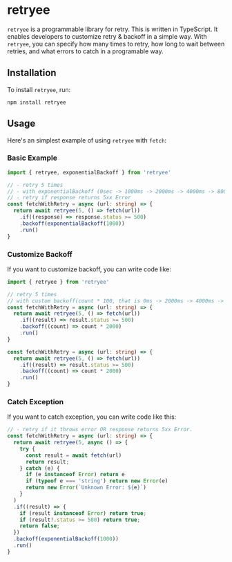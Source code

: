# retryee
`retryee` is a programmable library for retry. 
This is written in TypeScript. It enables developers to customize retry & backoff in a simple way.
With `retryee`, you can specify how many times to retry, how long to wait between retries, and what errors to catch in a programable way. 

## Installation
To install `retryee`, run:

```
npm install retryee
```

## Usage
Here's an simplest example of using `retryee` with `fetch`:

### Basic Example
```typescript
import { retryee, exponentialBackoff } from 'retryee'

// - retry 5 times
// - with exponentialBackoff (0sec -> 1000ms -> 2000ms -> 4000ms -> 8000ms)
// - retry if response returns 5xx Error
const fetchWithRetry = async (url: string) => {
  return await retryee(5, () => fetch(url))
    .if((response) => response.status >= 500)
    .backoff(exponentialBackoff(1000))
    .run()
}
```

### Customize Backoff
If you want to customize backoff, you can write code like:
```typescript
import { retryee } from 'retryee'

// retry 5 times
// with custom backoff(count * 100, that is 0ms -> 2000ms -> 4000ms -> 6000ms -> 8000ms)
const fetchWithRetry = async (url: string) => {
  return await retryee(5, () => fetch(url))
    .if((result) => result.status >= 500)
    .backoff((count) => count * 2000)
    .run()
}

const fetchWithRetry = async (url: string) => {
  return await retryee(5, () => fetch(url))
    .if((result) => result.status >= 500)
    .backoff((count) => count * 2000)
    .run()
}
```

### Catch Exception
If you want to catch exception, you can write code like this:
``` typescript
// - retry if it throws error OR response returns 5xx Error.
const fetchWithRetry = async (url: string) => {
  return await retryee(5, async () => {
    try {
      const result = await fetch(url)
      return result;
    } catch (e) {
      if (e instanceof Error) return e
      if (typeof e === 'string') return new Error(e)
      return new Error(`Unknown Error: ${e}`)
    }
  )
  .if((result) => {
    if (result instanceof Error) return true;
    if (result?.status >= 500) return true;
    return false;
  })
  .backoff(exponentialBackoff(1000))
  .run()
}
```
